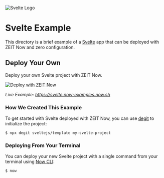 ![Svelte Logo](../.github/images/svelte.svg)

# Svelte Example

This directory is a brief example of a [Svelte](https://svelte.dev/) app that can be deployed with ZEIT Now and zero configuration.

## Deploy Your Own

Deploy your own Svelte project with ZEIT Now.

[![Deploy with ZEIT Now](https://zeit.co/button)](https://zeit.co/new/project?template=https://github.com/zeit/now-examples/tree/master/svelte)

_Live Example: https://svelte.now-examples.now.sh_

### How We Created This Example

To get started with Svelte deployed with ZEIT Now, you can use [degit](https://github.com/Rich-Harris/degit) to initialize the project:

```shell
$ npx degit sveltejs/template my-svelte-project
```

### Deploying From Your Terminal

You can deploy your new Svelte project with a single command from your terminal using [Now CLI](https://zeit.co/download):

```shell
$ now
```

